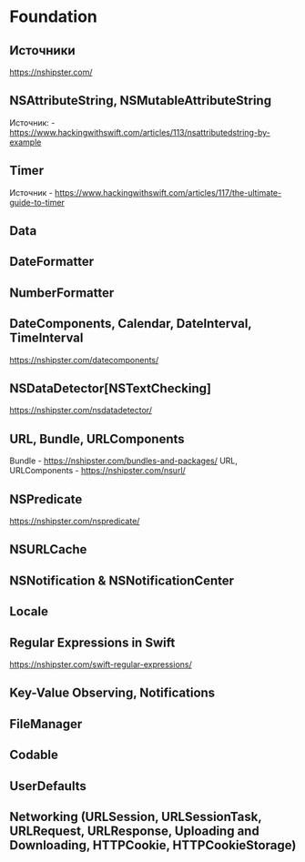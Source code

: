# Foundation

## Источники

https://nshipster.com/

## NSAttributeString, NSMutableAttributeString

Источник: - https://www.hackingwithswift.com/articles/113/nsattributedstring-by-example

## Timer

Источник - https://www.hackingwithswift.com/articles/117/the-ultimate-guide-to-timer

## Data

## DateFormatter

## NumberFormatter

## DateComponents, Calendar, DateInterval, TimeInterval

https://nshipster.com/datecomponents/

## NSData​Detector[NSTextChecking]

https://nshipster.com/nsdatadetector/

## URL, Bundle, URLComponents

Bundle - https://nshipster.com/bundles-and-packages/
URL, URLComponents - https://nshipster.com/nsurl/

## NSPredicate

https://nshipster.com/nspredicate/

## NSURLCache

## NSNotification & NSNotification​Center

## Locale

## Regular Expressions in Swift

https://nshipster.com/swift-regular-expressions/

## Key-Value Observing, Notifications

## FileManager

## Codable

## UserDefaults

## Networking (URLSession, URLSessionTask, URLRequest, URLResponse, Uploading and Downloading, HTTPCookie, HTTPCookieStorage)












